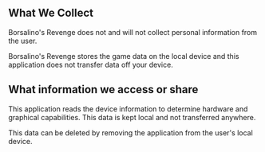 What We Collect 
------------------
Borsalino's Revenge does not and will not collect personal information from the user.

Borsalino's Revenge stores the game data on the local device and this application does not transfer data off your device. 

What information we access or share
----------------------------------------
This application reads the device information to determine hardware and graphical capabilities. This data is kept local and not transferred anywhere.

This data can be deleted by removing the application from the user's local device.

